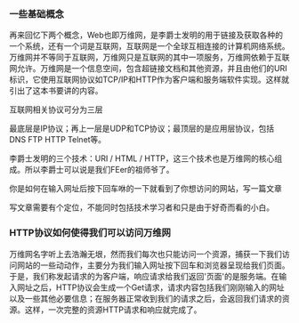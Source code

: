### 一些基础概念

再来回忆下两个概念，Web也即万维网，是李爵士发明的用于链接及获取各种的一个系统，还有一个词是互联网，互联网是一个全球互相连接的计算机网络系统。万维网并不等同于互联网，万维网只是互联网的其中一项服务，万维网依赖于互联网允许。万维网是一个信息空间，包含超链接文档和其他资源，并且由他们的URI标识，它使用互联网协议如TCP/IP和HTTP作为客户端和服务端软件实现。这样就引出了这本书要讲的内容。

互联网相关协议可分为三层

最底层是IP协议；再上一层是UDP和TCP协议；最顶层的是应用层协议，包括DNS FTP HTTP Telnet等。

李爵士发明的三个技术：URI / HTML / HTTP，这三个技术也是万维网的核心组成。所以李爵士可以说是我们FEer的祖师爷了。



你是如何在输入网址后按下回车咻的一下就看到了你想访问的网站，写一篇文章

写文章需要有个定位，不能同时包括技术学习者和只是由于好奇而看的小白。

### HTTP协议如何使得我们可以访问万维网

万维网名字听上去浩瀚无垠，然而我们每次也只能访问一个资源，捕获一下我们访问网站的一些动动作，主要分为我们输入网址按下回车和浏览器呈现给我们页面。于是，我们称发起请求的为客户端，响应请求给我们返回'页面'的是服务端。在输入网址之后，HTTP协议会生成一个Get请求，请求内容包括我们刚刚输入的网址以及一些其他必要信息；在服务器正常收到我们的请求之后，会返回我们请求的资源。这样，一次完整的资源HTTP请求和响应就完成了。